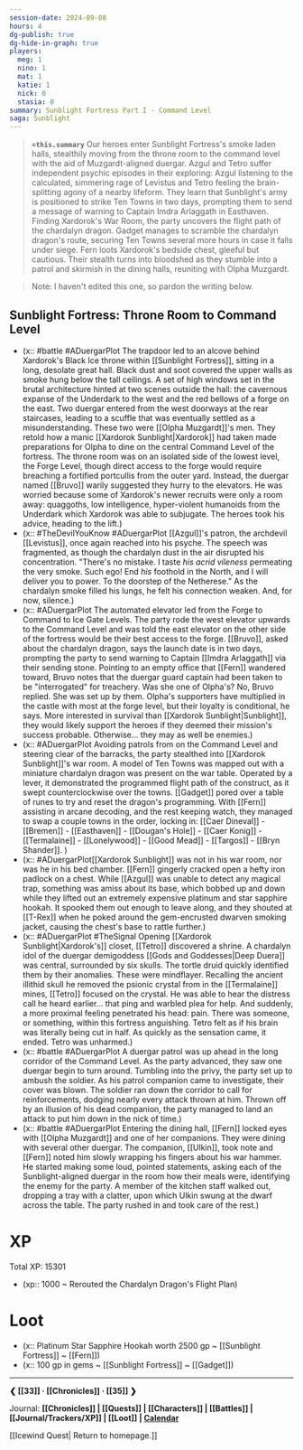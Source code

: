 ```yaml
---
session-date: 2024-09-08
hours: 4
dg-publish: true
dg-hide-in-graph: true
players:
  meg: 1
  nino: 1
  mat: 1
  katie: 1
  nick: 0
  stasia: 0
summary: Sunblight Fortress Part I - Command Level
saga: Sunblight
---
```


> **`=this.summary`**
> Our heroes enter Sunblight Fortress's smoke laden halls, stealthily moving from the throne room to the command level with the aid of Muzgardt-aligned duergar. Azgul and Tetro suffer independent psychic episodes in their exploring: Azgul listening to the calculated, simmering rage of Levistus and Tetro feeling the brain-splitting agony of a nearby lifeform. They learn that Sunblight's army is positioned to strike Ten Towns in two days, prompting them to send a message of warning to Captain Imdra Arlaggath in Easthaven. Finding Xardorok's War Room, the party uncovers the flight path of the chardalyn dragon. Gadget manages to scramble the chardalyn dragon's route, securing Ten Towns several more hours in case it falls under siege. Fern loots Xardorok's bedside chest, gleeful but cautious. Their stealth turns into bloodshed as they stumble into a patrol and skirmish in the dining halls, reuniting with Olpha Muzgardt.

> Note: I haven't edited this one, so pardon the writing below.

## Sunblight Fortress: Throne Room to Command Level
- (x:: #battle #ADuergarPlot The trapdoor led to an alcove behind Xardorok's Black Ice throne within [[Sunblight Fortress]], sitting in a long, desolate great hall. Black dust and soot covered the upper walls as smoke hung below the tall ceilings. A set of high windows set in the brutal architecture hinted at two scenes outside the hall: the cavernous expanse of the Underdark to the west and the red bellows of a forge on the east. Two duergar entered from the west doorways at the rear staircases, leading to a scuffle that was eventually settled as a misunderstanding. These two were [[Olpha Muzgardt]]'s men. They retold how a manic [[Xardorok Sunblight|Xardorok]] had taken made preparations for Olpha to dine on the central Command Level of the fortress. The throne room was on an isolated side of the lowest level, the Forge Level, though direct access to the forge would require breaching a fortified portcullis from the outer yard. Instead, the duergar named [[Bruvo]] warily suggested they hurry to the elevators. He was worried because some of Xardorok's newer recruits were only a room away: quaggoths, low intelligence, hyper-violent humanoids from the Underdark which Xardorok was able to subjugate. The heroes took his advice, heading to the lift.)
- (x:: #TheDevilYouKnow #ADuergarPlot [[Azgul]]'s patron, the archdevil [[Levistus]], once again reached into his psyche. The speech was fragmented, as though the chardalyn dust in the air disrupted his concentration. "There's no mistake. I taste *his acrid vileness* permeating the very smoke. Such ego! End *his* foothold in the North, and I will deliver you to power. To the doorstep of the Netherese." As the chardalyn smoke filled his lungs, he felt his connection weaken. And, for now, silence.)
- (x:: #ADuergarPlot The automated elevator led from the Forge to Command to Ice Gate Levels. The party rode the west elevator upwards to the Command Level and was told the east elevator on the other side of the fortress would be their best access to the forge. [[Bruvo]], asked about the chardalyn dragon, says the launch date is in two days, prompting the party to send warning to Captain [[Imdra Arlaggath]] via their sending stone. Pointing to an empty office that [[Fern]] wandered toward, Bruvo notes that the duergar guard captain had been taken to be "interrogated" for treachery. Was she one of Olpha's? No, Bruvo replied. She was set up by them. Olpha's supporters have multiplied in the castle with most at the forge level, but their loyalty is conditional, he says. More interested in survival than [[Xardorok Sunblight|Sunblight]], they would likely support the heroes if they deemed their mission's success probable. Otherwise... they may as well be enemies.)
- (x:: #ADuergarPlot Avoiding patrols from on the Command Level and steering clear of the barracks, the party stealthed into [[Xardorok Sunblight]]'s war room. A model of Ten Towns was mapped out with a miniature chardalyn dragon was present on the war table. Operated by a lever, it demonstrated the programmed flight path of the construct, as it swept counterclockwise over the towns. [[Gadget]] pored over a table of runes to try and reset the dragon's programming. With [[Fern]] assisting in arcane decoding, and the rest keeping watch, they managed to swap a couple towns in the order, locking in: [[Caer Dineval]] - [[Bremen]] - [[Easthaven]] - [[Dougan's Hole]] - [[Caer Konig]] - [[Termalaine]] - [[Lonelywood]] - [[Good Mead]] - [[Targos]] - [[Bryn Shander]]. )
- (x:: #ADuergarPlot[[Xardorok Sunblight]] was not in his war room, nor was he in his bed chamber. [[Fern]] gingerly cracked open a hefty iron padlock on a chest. While [[Azgul]] was unable to detect any magical trap, something was amiss about its base, which bobbed up and down while they lifted out an extremely expensive platinum and star sapphire hookah. It spooked them out enough to leave along, and they shouted at [[T-Rex]] when he poked around the gem-encrusted dwarven smoking jacket, causing the chest's base to rattle further.)
- (x:: #ADuergarPlot #TheSignal Opening [[Xardorok Sunblight|Xardorok's]] closet, [[Tetro]] discovered a shrine. A chardalyn idol of the duergar demigoddess [[Gods and Goddesses|Deep Duera]] was central, surrounded by six skulls. The tortle druid quickly identified them by their anomalies. These were mindflayer. Recalling the ancient illithid skull he removed the psionic crystal from in the [[Termalaine]] mines, [[Tetro]] focused on the crystal. He was able to hear the distress call he heard earlier... that ping and warbled plea for help. And suddenly, a more proximal feeling penetrated his head: pain. There was someone, or something, within this fortress anguishing. Tetro felt as if his brain was literally being cut in half. As quickly as the sensation came, it ended. Tetro was unharmed.)
- (x:: #battle #ADuergarPlot A duergar patrol was up ahead in the long corridor of the Command Level. As the party advanced, they saw one duergar begin to turn around. Tumbling into the privy, the party set up to ambush the soldier. As his patrol companion came to investigate, their cover was blown. The soldier ran down the corridor to call for reinforcements, dodging nearly every attack thrown at him. Thrown off by an illusion of his dead companion, the party managed to land an attack to put him down in the nick of time.)
- (x:: #battle #ADuergarPlot Entering the dining hall, [[Fern]] locked eyes with [[Olpha Muzgardt]] and one of her companions. They were dining with several other duergar. The companion, [[Ulkin]], took note and [[Fern]] noted him slowly wrapping his fingers about his war hammer. He started making some loud, pointed statements, asking each of the Sunblight-aligned duergar in the room how their meals were, identifying the enemy for the party. A member of the kitchen staff walked out, dropping a tray with a clatter, upon which Ulkin swung at the dwarf across the table. The party rushed in and took care of the rest.)

# XP
Total XP: 15301
- (xp:: 1000 ~ Rerouted the Chardalyn Dragon's Flight Plan)

# Loot
- (x:: Platinum Star Sapphire Hookah worth 2500 gp ~ [[Sunblight Fortress]] ~ [[Fern]])
- (x:: 100 gp in gems ~ [[Sunblight Fortress]] ~ [[Gadget]])

---
**❮ [[33]] · [[Chronicles]] ·  [[35]] ❯**

Journal: **[[Chronicles]] | [[Quests]] |  [[Characters]] | [[Battles]] | [[Journal/Trackers/XP]] | [[Loot]] | [Calendar](https://app.fantasy-calendar.com/calendars/38f9e3f5098bac1f655a4fb4241f35eb)**

[[Icewind Quest| Return to homepage.]]